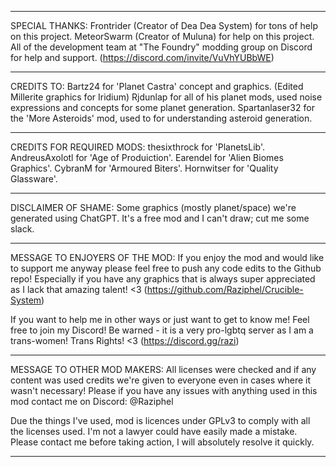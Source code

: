 
-----------------------------------------------

SPECIAL THANKS:
Frontrider (Creator of Dea Dea System) for tons of help on this project. 
MeteorSwarm (Creator of Muluna) for help on this project. 
All of the development team at "The Foundry" modding group on Discord for help and support. (https://discord.com/invite/VuVhYUBbWE)

-----------------------------------------------

CREDITS TO:
Bartz24 for 'Planet Castra' concept and graphics. (Edited Millerite graphics for Iridium)
Rjdunlap for all of his planet mods, used noise expressions and concepts for some planet generation.
Spartanlaser32 for the 'More Asteroids' mod, used to for understanding asteroid generation.

-----------------------------------------------

CREDITS FOR REQUIRED MODS:
thesixthrock for 'PlanetsLib'.
AndreusAxolotl for 'Age of Produiction'.
Earendel for 'Alien Biomes Graphics'.
CybranM for 'Armoured Biters'.
Hornwitser for 'Quality Glassware'.

-----------------------------------------------

DISCLAIMER OF SHAME:
Some graphics (mostly planet/space) we're generated using ChatGPT.
It's a free mod and I can't draw; cut me some slack.

-----------------------------------------------

MESSAGE TO ENJOYERS OF THE MOD:
If you enjoy the mod and would like to support me anyway please feel free to push any code edits to the Github repo!
Especially if you have any graphics that is always super appreciated as I lack that amazing talent! <3
(https://github.com/Raziphel/Crucible-System)  

If you want to help me in other ways or just want to get to know me!  Feel free to join my Discord!
Be warned - it is a very pro-lgbtq server as I am a trans-women! Trans Rights! <3
(https://discord.gg/razi)

-----------------------------------------------

MESSAGE TO OTHER MOD MAKERS:
All licenses were checked and if any content was used credits we're given to everyone even in cases where it wasn't necessary! 
Please if you have any issues with anything used in this mod contact me on Discord: @Raziphel

Due the things I've used, mod is licences under GPLv3 to comply with all the licenses used.
I'm not a lawyer could have easily made a mistake.  Please contact me before taking action, I will absolutely resolve it quickly.

-----------------------------------------------